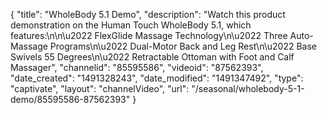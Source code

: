 {
    "title": "WholeBody 5.1 Demo",
    "description": "Watch this product demonstration on the Human Touch WholeBody 5.1, which features:\n\n\u2022 FlexGlide Massage Technology\n\u2022 Three Auto-Massage Programs\n\u2022 Dual-Motor Back and Leg Rest\n\u2022 Base Swivels 55 Degrees\n\u2022 Retractable Ottoman with Foot and Calf Massager",
    "channelid": "85595586",
    "videoid": "87562393",
    "date_created": "1491328243",
    "date_modified": "1491347492",
    "type": "captivate",
    "layout": "channelVideo",
    "url": "\/seasonal\/wholebody-5-1-demo\/85595586-87562393"
}